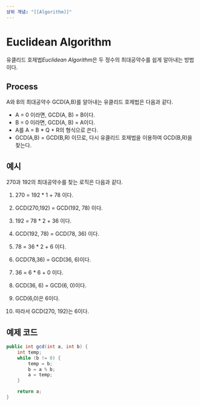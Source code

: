 ```yaml
---
상위 개념: "[[Algorithm]]"
---
```

# Euclidean Algorithm
유클리드 호제법*Euclidean Algorithm*은 두 정수의 최대공약수를 쉽게 알아내는 방법이다.

## Process
A와 B의 최대공약수 GCD(A,B)를 알아내는 유클리드 호제법은 다음과 같다.

* A = 0 이라면, GCD(A, B) = B이다.
* B = 0 이라면, GCD(A, B) = A이다.
* A를 A = B * Q + R의 형식으로 쓴다.
* GCD(A,B) = GCD(B,R) 이므로, 다시 유클리드 호제법을 이용하여 GCD(B,R)을 찾는다.

## 예시
270과 192의 최대공약수를 찾는 로직은 다음과 같다.

1. 270 = 192 * 1 + 78 이다.
2. GCD(270,192) = GCD(192, 78) 이다.

3. 192 = 78 * 2 + 36 이다.
4. GCD(192, 78) = GCD(78, 36) 이다.

5. 78 = 36 * 2 + 6 이다.
6. GCD(78,36) = GCD(36, 6)이다.

7. 36 = 6 * 6 + 0 이다.
8. GCD(36, 6) = GCD(6, 0)이다.

9. GCD(6,0)은 6이다.
10. 따라서 GCD(270, 192)는 6이다.


## 예제 코드
```java
public int gcd(int a, int b) {
	int temp;
	while (b != 0) {
		temp = b;
		b = a % b;
		a = temp;
	}

	return a;
}
```